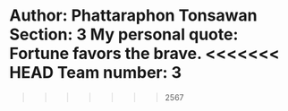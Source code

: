 Author: Phattaraphon Tonsawan
Section: 3
My personal quote: Fortune favors the brave.
<<<<<<< HEAD
Team number: 3
=======
>>>>>>> 2567
